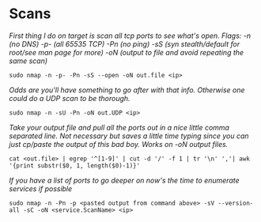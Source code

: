 # Scans
 
*First thing I do on target is scan all tcp ports to see what's open. Flags: -n (no DNS) -p- (all 65535 TCP) -Pn (no ping) -sS (syn stealth/default for root/see man page for more) -oN (output to file and avoid repeating the same scan)*
    
`sudo nmap -n -p- -Pn -sS --open -oN out.file <ip>`
       
*Odds are you'll have something to go after with that info. Otherwise one could do a UDP scan to be thorough.*
    
`sudo nmap -n -sU -Pn -oN out.UDP <ip>`
    
*Take your output file and pull all the ports out in a nice little comma separated line. Not necessary but saves a little time typing since you can just cp/paste the output of this bad boy. Works on -oN output files.*
    
`cat <out.file> | egrep '^[1-9]' | cut -d '/' -f 1 | tr '\n' ','| awk '{print substr($0, 1, length($0)-1)}'`
    
*If you have a list of ports to go deeper on now's the time to enumerate services if possible*
    
`sudo nmap -n -Pn -p <pasted output from command above> -sV --version-all -sC -oN <service.ScanName> <ip>`
